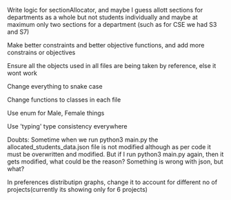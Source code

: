 Write logic for sectionAllocator, and maybe I guess allott sections for departments as a whole but not students individually and maybe at maximum only two sections for a department (such as for CSE we had S3 and S7)

Make better constraints and better objective functions, and add more constrains or objectives

Ensure all the objects used in all files are being taken by reference, else it wont work

Change everything to snake case

Change functions to classes in each file

Use enum for Male, Female things

Use 'typing' type consistency everywhere 




Doubts:
Sometime when we run python3 main.py the allocated_students_data.json file is not modified although as per code it must be overwritten and modified. But if I run python3 main.py again, then it gets modified, what could be the reason? Something is wrong with json, but what?



In preferences distributipn graphs, change it to account for different no of projects(currently its showing only for 6 projects)



